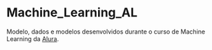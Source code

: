 # Machine_Learning_AL

Modelo, dados e modelos desenvolvidos durante o curso de Machine Learning da [Alura](https://alura.com.br).
